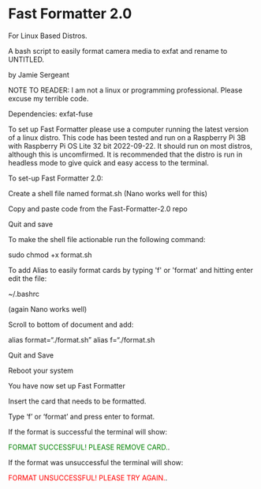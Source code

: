 # Fast Formatter 2.0

For Linux Based Distros.
 
A bash script to easily format camera media to exfat and rename to UNTITLED.

by Jamie Sergeant

NOTE TO READER: I am not a linux or programming professional. Please excuse my terrible code.

Dependencies: exfat-fuse

To set up Fast Formatter please use a computer running the latest version of a linux distro. This code has been tested and run on a Raspberry Pi 3B with Raspberry Pi OS Lite 32 bit 2022-09-22. It should run on most distros, although this is uncomfirmed. It is recommended that the distro is run in headless mode to give quick and easy access to the terminal. 

To set-up Fast Formatter 2.0: 

Create a shell file named format.sh (Nano works well for this)

Copy and paste code from the Fast-Formatter-2.0 repo

Quit and save

To make the shell file actionable run the following command:

sudo chmod +x format.sh

To add Alias to easily format cards by typing 'f' or 'format' and hitting enter edit the file:

~/.bashrc

(again Nano works well)

Scroll to bottom of document and add:

alias format=“./format.sh”
alias f=“./format.sh

Quit and Save

Reboot your system

You have now set up Fast Formatter

Insert the card that needs to be formatted.

Type ‘f’ or ‘format’ and press enter to format. 

If the format is successful the terminal will show:

<span style="color:Green">FORMAT SUCCESSFUL! PLEASE REMOVE CARD.</span>.

If the format was unsuccessful the terminal will show: 

<span style="color:Red">FORMAT UNSUCCESSFUL! PLEASE TRY AGAIN.</span>.